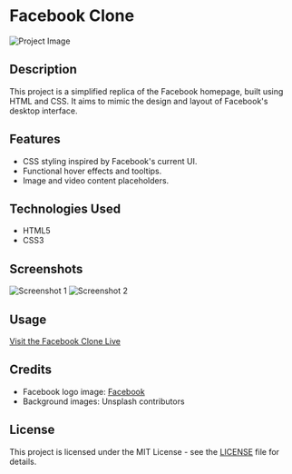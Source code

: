 

# Facebook Clone

![Project Image](Assets/facebook2(2).png)

## Description

This project is a simplified replica of the Facebook homepage, built using HTML and CSS. It aims to mimic the design and layout of Facebook's desktop interface.

## Features

- CSS styling inspired by Facebook's current UI.
- Functional hover effects and tooltips.
- Image and video content placeholders.

## Technologies Used

- HTML5
- CSS3

## Screenshots

![Screenshot 1](Assets/facebook2(2).png)
![Screenshot 2](Assets/facebook3(3).png)

## Usage
[Visit the Facebook Clone Live](https://aurora-48055f.netlify.app/)
## Credits

- Facebook logo image: [Facebook](https://www.facebook.com)
- Background images: Unsplash contributors

## License

This project is licensed under the MIT License - see the [LICENSE](LICENSE) file for details.

